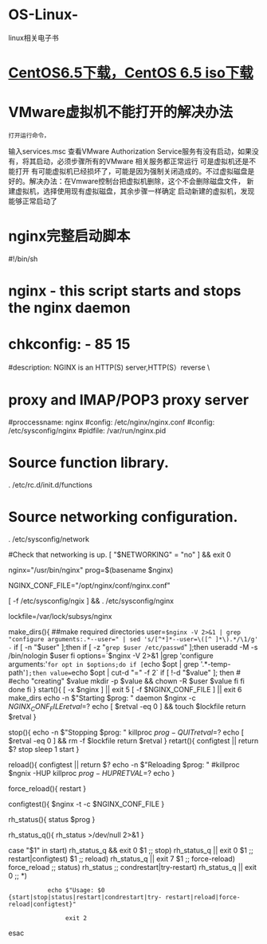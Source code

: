 # OS-Linux-
linux相关电子书
# <a href="https://man.linuxde.net/download/CentOS_6_5">CentOS6.5下载，CentOS 6.5 iso下载</a>
# VMware虚拟机不能打开的解决办法
	打开运行命令，
  输入services.msc
  查看VMware Authorization Service服务有没有启动，如果没有，将其启动，必须步骤所有的VMware 相关服务都正常运行
   可是虚拟机还是不能打开
   有可能虚拟机已经损坏了，可能是因为强制关闭造成的。不过虚拟磁盘是好的。解决办法：在Vmware控制台把虚拟机删除，这个不会删除磁盘文件，
   新建虚拟机，选择使用现有虚拟磁盘，其余步骤一样确定
  启动新建的虚拟机，发现能够正常启动了
# nginx完整启动脚本
#!/bin/sh
#
# nginx - this script starts and stops the nginx daemon
#
# chkconfig:   - 85 15
#description:   NGINX is an HTTP(S) server,HTTP(S）reverse \
#               proxy and IMAP/POP3 proxy server
#proccessname: nginx
#config:       /etc/nginx/nginx.conf
#config:       /etc/sysconfig/nginx
#pidfile:      /var/run/nginx.pid

# Source function library.
. /etc/rc.d/init.d/functions

# Source networking configuration.
. /etc/sysconfig/network

#Check that networking is up.
[ "$NETWORKING" = "no" ] && exit 0

nginx="/usr/bin/nginx"
prog=$(basename $nginx)

NGINX_CONF_FILE="/opt/nginx/conf/nginx.conf"

[ -f /etc/sysconfig/ngix ] && . /etc/sysconfig/nginx

lockfile=/var/lock/subsys/nginx

make_dirs(){
 ##make required directories
 user=`$nginx -V 2>&1 | grep "configure arguments:.*--user=" | sed 's/[^*]*--user=\([^ ]*\).*/\1/g' -`
 if [ -n "$user" ];then
    if [ -z "`grep $user /etc/passwd`" ];then
        useradd -M -s /bin/nologin $user
   fi
    options=`$nginx -V 2>&1 |grep 'configure arguments:'`
    for opt in $options;do
        if [ `echo $opt | grep '.*-temp-path'`];then
            value=`echo $opt | cut-d "=" -f 2`
             if [ !-d "$value" ]; then
                  # #echo "creating" $value
                  mkdir -p $value && chown -R $user $value
            fi
         fi
     done
   fi
}
start(){
     [ -x $nginx ] || exit 5
     [ -f $NGINX_CONF_FILE ] || exit 6
     make_dirs
     echo -n $"Starting  $prog: "
     daemon $nginx -c $NGINX_CONF_FILE
     retval=$?
     echo
     [ $retval -eq 0 ] && touch $lockfile
     return $retval
}

stop(){
     echo -n $"Stopping $prog: "
     killproc $prog -QUIT
     retval=$?
     echo
     [ $retval -eq 0 ] && rm -f $lockfile
     return $retval
}
retart(){
      configtest || return $?
      stop
      sleep 1
      start
}      

reload(){
     configtest || return $?
     echo -n $"Reloading $prog: "
     #killproc $ngnix -HUP
     killproc $prog -HUP
     RETVAL=$?
     echo
}

force_reload(){
      restart
}

configtest(){
    $nginx -t -c $NGINX_CONF_FILE
  }

rh_status(){
    status $prog
}

rh_status_q(){
    rh_status >/dev/null 2>&1
}

case "$1" in
         start)
             rh_status_q && exit 0
             $1
             ;;
          stop)
             rh_status_q || exit 0
             $1
             ;;
           restart|configtest)
             $1
             ;;
           reload)
             rh_status_q || exit 7
             $1
             ;;
            force-reload)
               force_reload
               ;;
             status)
                rh_status
                ;;
             condrestart|try-restart)
                 rh_status_q || exit 0
                     ;;
            *)
             
               echo $"Usage: $0 {start|stop|status|restart|condrestart|try- restart|reload|force-reload|configtest}"
           
                    exit 2
esac

 

